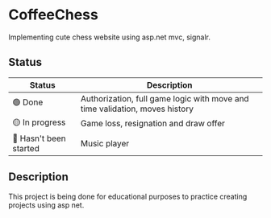 # CoffeeChess

Implementing cute chess website using asp.net mvc, signalr.

## Status

| Status | Description |
|--------|--------|
| 🟢 Done | Authorization, full game logic with move and time validation, moves history |
| 🟡 In progress | Game loss, resignation and draw offer |
| 🔴 Hasn't been started | Music player |

## Description

This project is being done for educational purposes to practice creating projects using asp net.
